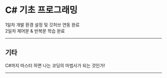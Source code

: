 # C# 기초 프로그래밍

 1일차 개발 환경 설정 및 깃허브 연동 완료<br/>
 2일차 제어문 & 반복문 학습 완료

<hr/>

 ## 기타

 C#까지 마스터 하면 나는 코딩의 마법사가 되는 것인가!
<hr/>

